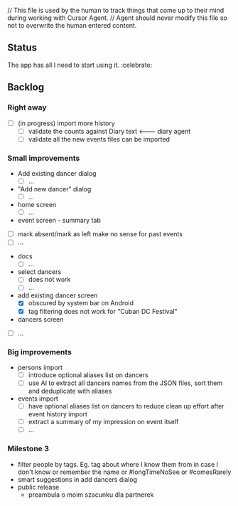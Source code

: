 // This file is used by the human to track things that come up to their mind during working with Cursor Agent.
// Agent should never modify this file so not to overwrite the human entered content.

## Status
The app has all I need to start using it. :celebrate:

## Backlog

### Right away
- [ ] (in progress) import more history
  - [ ] validate the counts against Diary text  <--- diary agent
  - [ ] validate all the new events files can be imported

### Small improvements
- Add existing dancer dialog
  - [ ] ...
- "Add new dancer" dialog
  - [ ] ...
- home screen
  - [ ] ...
-  event screen - summary tab
  - [ ] mark absent/mark as left make no sense for past events
  - [ ] ...
- docs
  - [ ] ...
- select dancers
  - [ ] does not work
  - [ ] ...
- add existing dancer screen
  - [x] obscured by system bar on Android
  - [x] tag filtering does not work for "Cuban DC Festival"
-  dancers screen
  - [ ] ...

### Big improvements
- persons import
  - [ ] introduce optional aliases list on dancers
  - [ ] use AI to extract all dancers names from the JSON files, sort them and deduplicate with aliases
- events import
  - [ ] have optional aliases list on dancers to reduce clean up effort after event history import
  - [ ] extract a summary of my impression on event itself
  - [ ] ...

### Milestone 3
- filter people by tags. Eg. tag about where I know them from in case I don't know or remember the name or #longTimeNoSee or #comesRarely
- smart suggestions in add dancers dialog
- public release
  - preambula o moim szacunku dla partnerek

